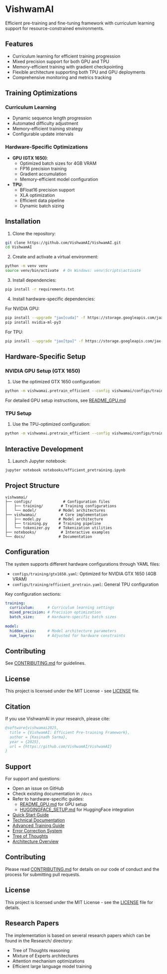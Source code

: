 # VishwamAI

Efficient pre-training and fine-tuning framework with curriculum learning support for resource-constrained environments.

## Features

- Curriculum learning for efficient training progression
- Mixed precision support for both GPU and TPU
- Memory-efficient training with gradient checkpointing
- Flexible architecture supporting both TPU and GPU deployments
- Comprehensive monitoring and metrics tracking

## Training Optimizations

### Curriculum Learning
- Dynamic sequence length progression
- Automated difficulty adjustment
- Memory-efficient training strategy
- Configurable update intervals

### Hardware-Specific Optimizations
- **GPU (GTX 1650)**:
  - Optimized batch sizes for 4GB VRAM
  - FP16 precision training
  - Gradient accumulation
  - Memory-efficient model configuration
- **TPU**:
  - BFloat16 precision support
  - XLA optimization
  - Efficient data pipeline
  - Dynamic batch sizing

## Installation

1. Clone the repository:
```bash
git clone https://github.com/VishwamAI/VishwamAI.git
cd VishwamAI
```

2. Create and activate a virtual environment:
```bash
python -m venv venv
source venv/bin/activate  # On Windows: venv\Scripts\activate
```

3. Install dependencies:
```bash
pip install -r requirements.txt
```

4. Install hardware-specific dependencies:

For NVIDIA GPU:
```bash
pip install --upgrade "jax[cuda]" -f https://storage.googleapis.com/jax-releases/jax_cuda_releases.html
pip install nvidia-ml-py3
```

For TPU:
```bash
pip install --upgrade "jax[tpu]" -f https://storage.googleapis.com/jax-releases/libtpu_releases.html
```

## Hardware-Specific Setup

### NVIDIA GPU Setup (GTX 1650)

1. Use the optimized GTX 1650 configuration:
```bash
python -m vishwamai.pretrain_efficient --config vishwamai/configs/training/gtx1650.yaml
```

For detailed GPU setup instructions, see [README_GPU.md](README_GPU.md)

### TPU Setup

1. Use the TPU-optimized configuration:
```bash
python -m vishwamai.pretrain_efficient --config vishwamai/configs/training/efficient_pretrain.yaml
```

## Interactive Development

1. Launch Jupyter notebook:
```bash
jupyter notebook notebooks/efficient_pretraining.ipynb
```

## Project Structure

```
vishwamai/
├── configs/              # Configuration files
│   ├── training/        # Training configurations
│   └── model/          # Model architectures
├── vishwamai/           # Core implementation
│   ├── model.py        # Model architecture
│   ├── training.py     # Training pipeline
│   └── tokenizer.py    # Tokenization utilities
├── notebooks/           # Interactive examples
└── docs/               # Documentation
```

## Configuration

The system supports different hardware configurations through YAML files:

- `configs/training/gtx1650.yaml`: Optimized for NVIDIA GTX 1650 (4GB VRAM)
- `configs/training/efficient_pretrain.yaml`: General TPU configuration

Key configuration sections:
```yaml
training:
  curriculum:      # Curriculum learning settings
  mixed_precision: # Precision optimization
  batch_size:      # Hardware-specific batch sizes
  
model:
  hidden_size:     # Model architecture parameters
  num_layers:      # Adjusted for hardware constraints
```

## Contributing

See [CONTRIBUTING.md](CONTRIBUTING.md) for guidelines.

## License

This project is licensed under the MIT License - see [LICENSE](LICENSE) file.

## Citation

If you use VishwamAI in your research, please cite:

```bibtex
@software{vishwamai2025,
  title = {VishwamAI: Efficient Pre-training Framework},
  author = {Kasinadh Sarma},
  year = {2025},
  url = {https://github.com/VishwamAI/VishwamAI}
}
```

## Support

For support and questions:
- Open an issue on GitHub
- Check existing documentation in `/docs`
- Refer to hardware-specific guides:
  - [README_GPU.md](README_GPU.md) for GPU setup
  - [HUGGINGFACE_SETUP.md](HUGGINGFACE_SETUP.md) for HuggingFace integration
- [Quick Start Guide](QUICKSTART.md)
- [Technical Documentation](docs/technical.md)
- [Advanced Training Guide](docs/advanced_training.md)
- [Error Correction System](docs/errorcorrection.md)
- [Tree of Thoughts](docs/tot.md)
- [Architecture Overview](docs/architecture.mermaid)

## Contributing

Please read [CONTRIBUTING.md](CONTRIBUTING.md) for details on our code of conduct and the process for submitting pull requests.

## License

This project is licensed under the MIT License - see the [LICENSE](LICENSE) file for details.

## Research Papers

The implementation is based on several research papers which can be found in the Research/ directory:
- Tree of Thoughts reasoning
- Mixture of Experts architectures
- Attention mechanism optimizations
- Efficient large language model training
